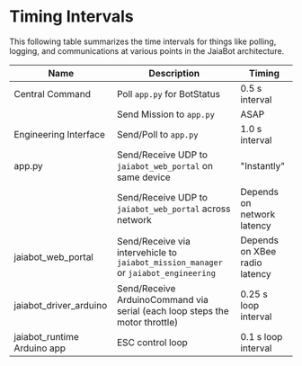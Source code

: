 # Timing Intervals

This following table summarizes the time intervals for things like polling, logging, and communications at various points in the JaiaBot architecture.

| Name                        | Description                                                                         | Timing                        |
| --------------------        | ----------------                                                                    | -------------------------     |
| Central Command             | Poll `app.py` for BotStatus                                                         | 0.5 s interval                |
|                             | Send Mission to `app.py`                                                            | ASAP                          |
| Engineering Interface       | Send/Poll to `app.py`                                                               | 1.0 s interval                |
| app.py                      | Send/Receive UDP to `jaiabot_web_portal` on same device                             | "Instantly"                   |
|                             | Send/Receive UDP to `jaiabot_web_portal` across network                             | Depends on network latency    |
| jaiabot_web_portal          | Send/Receive via intervehicle to `jaiabot_mission_manager` or `jaiabot_engineering` | Depends on XBee radio latency |
| jaiabot_driver_arduino      | Send/Receive ArduinoCommand via serial (each loop steps the motor throttle)         | 0.25 s loop interval          |
| jaiabot_runtime Arduino app | ESC control loop                                                                    | 0.1 s loop interval           |
